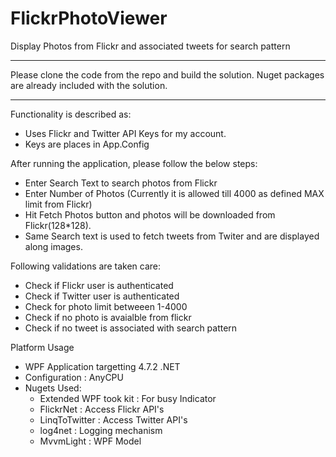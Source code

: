 # FlickrPhotoViewer
Display Photos from Flickr and associated tweets for search pattern

---------------------------------------------------------------------------------------------------------------------
Please clone the code from the repo and build the solution.
Nuget packages are already included with the solution.

_____________________________________________________________________________________________________________________

Functionality is described as:
  - Uses Flickr and Twitter API Keys for my account.
  - Keys are places in App.Config

After running the application, please follow the below steps:
  - Enter Search Text to search photos from Flickr
  - Enter Number of Photos (Currently it is allowed till 4000 as defined MAX limit from Flickr)
  - Hit Fetch Photos button and photos will be downloaded from Flickr(128*128).
  - Same Search text is used to fetch tweets from Twiter and are displayed along images.
  
 Following validations are taken care:
 - Check if Flickr user is authenticated
 - Check if Twitter user is authenticated
 - Check for photo limit betweeen 1-4000
 - Check if no photo is avaialble from flickr
 - Check if no tweet is associated with search pattern
 
 Platform Usage
  - WPF Application targetting 4.7.2 .NET
  - Configuration : AnyCPU
  - Nugets Used:
    - Extended WPF took kit : For busy Indicator
    - FlickrNet : Access Flickr API's
    - LinqToTwitter : Access Twitter API's
    - log4net : Logging mechanism
    - MvvmLight : WPF Model
    
